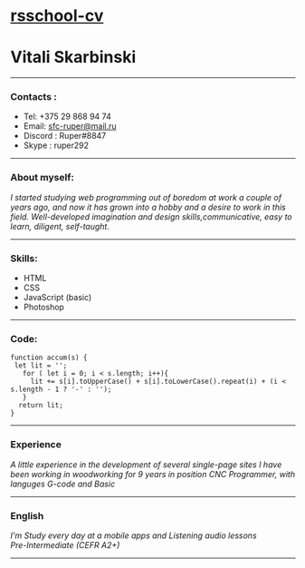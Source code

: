 # [rsschool-cv](https://ruper23.github.io/rsschool-cv/cv)


# Vitali Skarbinski


_______________________________________________________________________________


### Contacts : 
 * Tel: +375 29 868 94 74
 * Email: sfc-ruper@mail.ru
 * Discord : Ruper#8847
 * Skype : ruper292 <br>
 
_______________________________________________________________________________


### About myself:
_I started studying web programming out of boredom at work a couple of years ago,
and now it has grown into a hobby and a desire to work in this field.
Well-developed imagination and design skills,communicative, easy to learn,
diligent, self-taught._

________________________________________________________________________________


### Skills:
* HTML
* CSS
* JavaScript (basic)
* Photoshop

________________________________________________________________________________


### Code:
``` 
function accum(s) {
 let lit = '';
   for ( let i = 0; i < s.length; i++){
     lit += s[i].toUpperCase() + s[i].toLowerCase().repeat(i) + (i < s.length - 1 ? '-' : '');
   }
  return lit;
} 

```

________________________________________________________________________________


### Experience
_A little experience in the development of several single-page sites_
_I have been working in woodworking for 9 years in position CNC Programmer,
with languges G-code and Basic_

________________________________________________________________________________


### English 
_I'm Study every day at a mobile apps and Listening audio lessons_<br>
_Pre-Intermediate (CEFR A2+)_

________________________________________________________________________________
